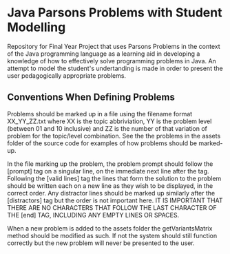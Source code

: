# Java Parsons Problems with Student Modelling   

Repository for Final Year Project that uses Parsons Problems in the context of the Java programming language as a learning aid in developing a knowledge of how to effectively solve programming problems in Java. An attempt to model the student's undertanding is made in order to present the user pedagogically appropriate problems.

## Conventions When Defining Problems 

Problems should be marked up in a file using the filename format XX\_YY\_ZZ.txt where XX is the topic abbriviation, YY is the problem level (between 01 and 10 inclusive) and ZZ is the number of that variation of problem for the topic/level combination. See the the problems in the assets folder of the source code for examples of how problems should be marked-up.

In the file marking up the problem, the problem prompt should follow the [prompt] tag on a singular line, on the immediate next line after the tag. Following the [valid lines] tag the lines that form the solution to the problem should be written each on a new line as they wish to be displayed, in the correct order. Any distractor lines should be marked up similarly after the [distractors] tag but the order is not important here. IT IS IMPORTANT THAT THERE ARE NO CHARACTERS THAT FOLLOW THE LAST CHARACTER OF THE [end] TAG, INCLUDING ANY EMPTY LINES OR SPACES.

When a new problem is added to the assets folder the getVariantsMatrix method should be modified as such. If not the system should still function correctly but the new problem will never be presented to the user.
